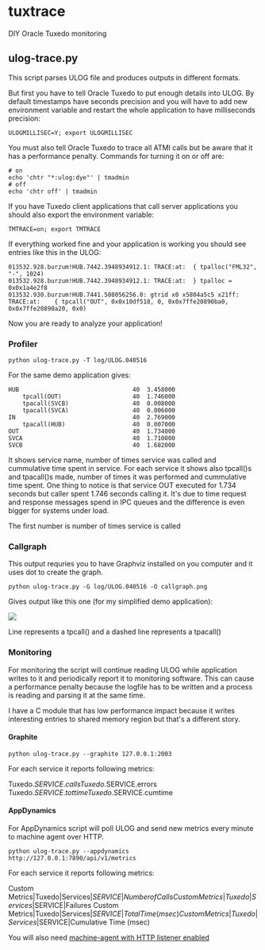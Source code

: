 # tuxtrace
DIY Oracle Tuxedo monitoring

## ulog-trace.py

This script parses ULOG file and produces outputs in different formats.

But first you have to tell Oracle Tuxedo to put enough details into ULOG. By default timestamps have seconds precision and you will have to add new environment variable and restart the whole application to have milliseconds precision:

```
ULOGMILLISEC=Y; export ULOGMILLISEC
```

You must also tell Oracle Tuxedo to trace all ATMI calls but be aware that it has a performance penalty. Commands for turning it on or off are:

```
# on
echo 'chtr "*:ulog:dye"' | tmadmin
# off
echo 'chtr off' | tmadmin
```

If you have Tuxedo client applications that call server applications you should also export the environment variable:

```
TMTRACE=on; export TMTRACE
```

If everything worked fine and your application is working you should see entries like this in the ULOG:

```
013532.928.burzum!HUB.7442.3948934912.1: TRACE:at:  { tpalloc("FML32", "-", 1024)
013532.928.burzum!HUB.7442.3948934912.1: TRACE:at:  } tpalloc = 0x0x1a4e2f8
013532.930.burzum!HUB.7441.508056256.0: gtrid x0 x5804a5c5 x21ff: TRACE:at:    { tpcall("OUT", 0x0x10df518, 0, 0x0x7ffe20890ba0, 0x0x7ffe20890a20, 0x0)
```

Now you are ready to analyze your application!

### Profiler

```
python ulog-trace.py -T log/ULOG.040516
```

For the same demo application gives:

```
HUB                                40  3.458000
    tpcall(OUT)                    40  1.746000
    tpacall(SVCB)                  40  0.008000
    tpacall(SVCA)                  40  0.006000
IN                                 40  2.769000
    tpacall(HUB)                   40  0.007000
OUT                                40  1.734000
SVCA                               40  1.710000
SVCB                               40  1.682000
```

It shows service name, number of times service was called and cummulative time
spent in service. For each service it shows also tpcall()s and tpacall()s made,
number of times it was performed and cummulative time spent. One thing to
notice is that service OUT executed for 1.734 seconds but caller spent 1.746
seconds calling it. It's due to time request and response messages spend in IPC
queues and the difference is even bigger for systems under load.

The first number is number of times service is called


### Callgraph

This output requries you to have Graphviz installed on you computer and it uses
dot to create the graph.

```
python ulog-trace.py -G log/ULOG.040516 -O callgraph.png
```

Gives output like this one (for my simplified demo application):

![](http://aivarsk.github.io/public/callgraph.png)

Line represents a tpcall() and a dashed line represents a tpacall()

### Monitoring

For monitoring the script will continue reading ULOG while application writes
to it and periodically report it to monitoring software. This can cause a
performance penalty because the logfile has to be written and a process is
reading and parsing it at the same time.

I have a C module that has low performance impact because it writes interesting
entries to shared memory region but that's a different story.

#### Graphite

```
python ulog-trace.py --graphite 127.0.0.1:2003
```

For each service it reports following metrics:

Tuxedo.$SERVICE.calls
Tuxedo.$SERVICE.errors
Tuxedo.$SERVICE.tottime
Tuxedo.$SERVICE.cumtime


#### AppDynamics

For AppDynamics script will poll ULOG and send new metrics every minute to machine agent over HTTP.

```
python ulog-trace.py --appdynamics http://127.0.0.1:7890/api/v1/metrics
```

For each service it reports following metrics:

Custom Metrics|Tuxedo|Services|$SERVICE|Number of Calls
Custom Metrics|Tuxedo|Services|$SERVICE|Failures
Custom Metrics|Tuxedo|Services|$SERVICE|Total Time (msec)
Custom Metrics|Tuxedo|Services|$SERVICE|Cumulative Time (msec)


You will also need [machine-agent with HTTP listener enabled](https://docs.appdynamics.com/display/PRO42/Standalone+Machine+Agent+HTTP+Listener)
